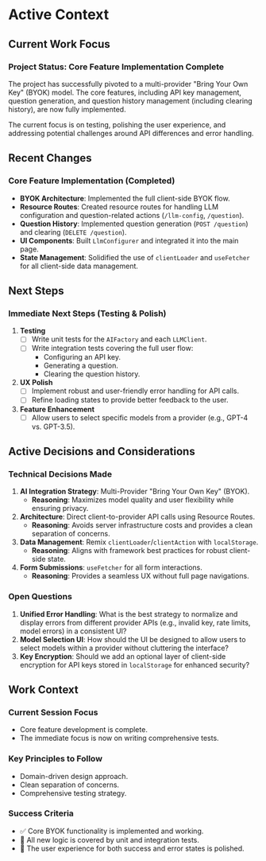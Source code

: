 # Active Context

## Current Work Focus

### Project Status: Core Feature Implementation Complete

The project has successfully pivoted to a multi-provider "Bring Your Own Key" (BYOK) model. The core features, including API key management, question generation, and question history management (including clearing history), are now fully implemented.

The current focus is on testing, polishing the user experience, and addressing potential challenges around API differences and error handling.

## Recent Changes

### Core Feature Implementation (Completed)
- **BYOK Architecture**: Implemented the full client-side BYOK flow.
- **Resource Routes**: Created resource routes for handling LLM configuration and question-related actions (`/llm-config`, `/question`).
- **Question History**: Implemented question generation (`POST /question`) and clearing (`DELETE /question`).
- **UI Components**: Built `LlmConfigurer` and integrated it into the main page.
- **State Management**: Solidified the use of `clientLoader` and `useFetcher` for all client-side data management.

## Next Steps

### Immediate Next Steps (Testing & Polish)

1.  **Testing**
    - [ ] Write unit tests for the `AIFactory` and each `LLMClient`.
    - [ ] Write integration tests covering the full user flow:
        - Configuring an API key.
        - Generating a question.
        - Clearing the question history.
2.  **UX Polish**
    - [ ] Implement robust and user-friendly error handling for API calls.
    - [ ] Refine loading states to provide better feedback to the user.
3.  **Feature Enhancement**
    - [ ] Allow users to select specific models from a provider (e.g., GPT-4 vs. GPT-3.5).

## Active Decisions and Considerations

### Technical Decisions Made

1.  **AI Integration Strategy**: Multi-Provider "Bring Your Own Key" (BYOK).
    - **Reasoning**: Maximizes model quality and user flexibility while ensuring privacy.
2.  **Architecture**: Direct client-to-provider API calls using Resource Routes.
    - **Reasoning**: Avoids server infrastructure costs and provides a clean separation of concerns.
3.  **Data Management**: Remix `clientLoader`/`clientAction` with `localStorage`.
    - **Reasoning**: Aligns with framework best practices for robust client-side state.
4.  **Form Submissions**: `useFetcher` for all form interactions.
    - **Reasoning**: Provides a seamless UX without full page navigations.

### Open Questions

1.  **Unified Error Handling**: What is the best strategy to normalize and display errors from different provider APIs (e.g., invalid key, rate limits, model errors) in a consistent UI?
2.  **Model Selection UI**: How should the UI be designed to allow users to select models within a provider without cluttering the interface?
3.  **Key Encryption**: Should we add an optional layer of client-side encryption for API keys stored in `localStorage` for enhanced security?

## Work Context

### Current Session Focus
- Core feature development is complete.
- The immediate focus is now on writing comprehensive tests.

### Key Principles to Follow
- Domain-driven design approach.
- Clean separation of concerns.
- Comprehensive testing strategy.

### Success Criteria
- ✅ Core BYOK functionality is implemented and working.
- 🚧 All new logic is covered by unit and integration tests.
- 🚧 The user experience for both success and error states is polished. 